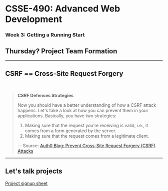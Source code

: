 # CSSE-490: Advanced Web Development
### Week 3: Getting a Running Start

## Thursday? Project Team Formation

---

## CSRF == Cross-Site Request Forgery
<br>


> **CSRF Defenses Strategies**
>
> Now you should have a better understanding of how a CSRF attack happens. Let's take a look at how you can prevent them in your applications. Basically, you have two strategies:
>
> 1. Making sure that the request you're receiving is valid, i.e., it comes from a form generated by the server.
> 2. Making sure that the request comes from a legitimate client.
>
> -- Source: [Auth0 Blog: Prevent Cross-Site Request Forgery (CSRF) Attacks](https://auth0.com/blog/cross-site-request-forgery-csrf/)

---

## Let's talk projects


[Project signup sheet](https://docs.google.com/spreadsheets/d/17FoOmJk-xgyoKU9j8y0d_1qRmBEun5ZohD0vRO0hmB8/edit?usp=sharing)

